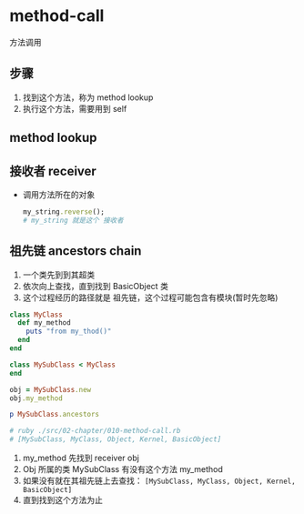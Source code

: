 # method-call
方法调用


## 步骤
1. 找到这个方法，称为 method lookup
2. 执行这个方法，需要用到 self

## method lookup

## 接收者 receiver
- 调用方法所在的对象
  ```rb
  my_string.reverse();
  # my_string 就是这个 接收者
  ```
## 祖先链 ancestors chain
1. 一个类先到到其超类
2. 依次向上查找，直到找到 BasicObject 类
3. 这个过程经历的路径就是 祖先链，这个过程可能包含有模块(暂时先忽略)


```rb
class MyClass
  def my_method
    puts "from my_thod()"
  end
end

class MySubClass < MyClass
end

obj = MySubClass.new
obj.my_method

p MySubClass.ancestors

# ruby ./src/02-chapter/010-method-call.rb
# [MySubClass, MyClass, Object, Kernel, BasicObject]
```

1. my_method 先找到 receiver obj
2. Obj 所属的类 MySubClass 有没有这个方法 my_method
3. 如果没有就在其祖先链上去查找： `[MySubClass, MyClass, Object, Kernel, BasicObject]`
4. 直到找到这个方法为止